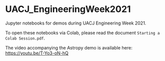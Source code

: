 # UACJ_EngineeringWeek2021

Jupyter notebooks for demos during UACJ Engineering Week 2021.

To open these notebooks via Colab, please read the document `Starting a Colab Session.pdf`.

The video accompanying the Astropy demo is available here: https://youtu.be/T-Yo3-oN-hQ
